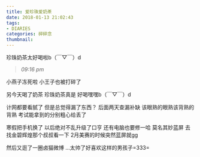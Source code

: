 ```yaml
---
title: 爱珍珠爱奶茶
date: 2018-01-13 21:02:43
tags:
- DIARIES
categories: 碎碎念
thumbnail:
---
```

珍珠奶茶太好喝啦b（￣▽￣）d　
<!--more-->

>*09:16 pm*

小燕子冻死啦
小王子也被打碎了

另今天喝了奶茶
珍珠奶茶真是
好喝嘿嘿b（￣▽￣）d　

计网都要看腻了
但是总觉得漏了东西？
后面两天查漏补缺
该眼熟的眼熟该背熟的背熟
考试能拿到的分别粗心给丢了

寒假把手机换了
以后绝对不乱升级了口亨
还有电脑也要修一哈
莫名其妙蓝屏
去找金碧辉煌那个叔叔看一下
2月美赛的时候突然蓝屏就gg

然后又逛了一圈卤猫微博
...太帅了好喜欢这样的男孩子=333=